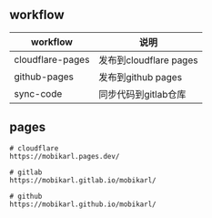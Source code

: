 ## workflow
| workflow         | 说明                   |
| ---------------- | ---------------------- |
| cloudflare-pages | 发布到cloudflare pages |
| github-pages     | 发布到github pages     |
| sync-code        | 同步代码到gitlab仓库   |

## pages
```shell
# cloudflare
https://mobikarl.pages.dev/

# gitlab
https://mobikarl.gitlab.io/mobikarl/

# github
https://mobikarl.github.io/mobikarl/
```
